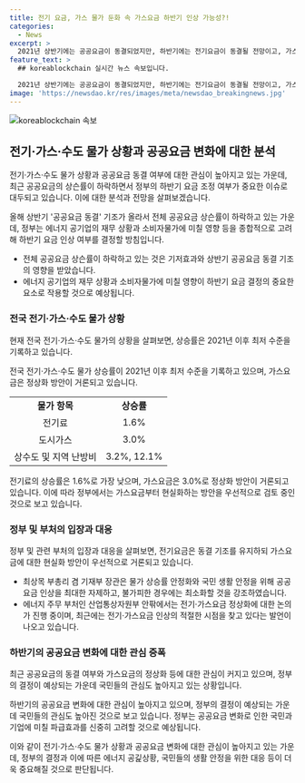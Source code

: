 ```yaml
---
title: 전기 요금, 가스 물가 둔화 속 가스요금 하반기 인상 가능성?!
categories:
  - News
excerpt: >
  2021년 상반기에는 공공요금이 동결되었지만, 하반기에는 전기요금이 동결될 전망이고, 가스요금은 인상될 것으로 예상된다. 전국의 전기·가스·수도 물가는 지난년에 비해 상승률이 낮아졌으며, 정부는 공공요금 동결 여부를 종합적으로 고려해 결정할 예정이다. 에너지 부처는 가스요금을 먼저 정상화하는 방안을 모색하고 있으며, 정부는 요금 인상시 파급효과를 고려하여 신중한 입장을 보이고 있다. 최상목 부총리 겸 기재부 장관은 "요금 인상은 최소화해 국민이 납득할 수 있는 수준으로 최대한 자제해야 한다"고 밝혔다.
feature_text: >
  ## koreablockchain 실시간 뉴스 속보입니다.

  2021년 상반기에는 공공요금이 동결되었지만, 하반기에는 전기요금이 동결될 전망이고, 가스요금은 인상될 것으로 예상된다. 전국의 전기·가스·수도 물가는 지난년에 비해 상승률이 낮아졌으며, 정부는 공공요금 동결 여부를 종합적으로 고려해 결정할 예정이다. 에너지 부처는 가스요금을 먼저 정상화하는 방안을 모색하고 있으며, 정부는 요금 인상시 파급효과를 고려하여 신중한 입장을 보이고 있다. 최상목 부총리 겸 기재부 장관은 "요금 인상은 최소화해 국민이 납득할 수 있는 수준으로 최대한 자제해야 한다"고 밝혔다.
image: 'https://newsdao.kr/res/images/meta/newsdao_breakingnews.jpg'
---
```


<p><img src="https://newsdao.kr/res/images/meta/newsdao_breakingnews.jpg" alt="koreablockchain 속보" /></p>

<h2 data-ke-size="size26">전기·가스·수도 물가 상황과 공공요금 변화에 대한 분석</h2>

<p>전기·가스·수도 물가 상황과 공공요금 동결 여부에 대한 관심이 높아지고 있는 가운데, 최근 공공요금의 상슨률이 하락하면서 정부의 하반기 요금 조정 여부가 중요한 이슈로 대두되고 있습니다. 이에 대한 분석과 전망을 살펴보겠습니다.</p>

<p data-ke-size="size16">올해 상반기 '공공요금 동결' 기조가 올라서 전체 공공요금 상슨률이 하락하고 있는 가운데, 정부는 에너지 공기업의 재무 상황과 소비자물가에 미칠 영향 등을 종합적으로 고려해 하반기 요금 인상 여부를 결정할 방침입니다.</p>

<ul>
  <li>전체 공공요금 상슨률이 하락하고 있는 것은 기저효과와 상반기 공공요금 동결 기조의 영향을 받았습니다.</li>
  <li>에너지 공기업의 재무 상황과 소비자물가에 미칠 영향이 하반기 요금 결정의 중요한 요소로 작용할 것으로 예상됩니다.</li>
</ul>

<h3 data-ke-size="size24">전국 전기·가스·수도 물가 상황</h3>

<p>현재 전국 전기·가스·수도 물가의 상황을 살펴보면, 상승률은 2021년 이후 최저 수준을 기록하고 있습니다.</p>

<p data-ke-size="size16">전국 전기·가스·수도 물가 상승률이 2021년 이후 최저 수준을 기록하고 있으며, 가스요금은 정상화 방안이 거론되고 있습니다.</p>

<table>
  <tbody>
    <tr>
      <td style="text-align: center; height: 17px;"><b>물가 항목</b></td>
      <td style="text-align: center; height: 17px;"><b>상승률</b></td>
    </tr>
    <tr>
      <td style="text-align: center; height: 17px;">전기료</td>
      <td style="text-align: center; height: 17px;">1.6%</td>
    </tr>
    <tr>
      <td style="text-align: center; height: 17px;">도시가스</td>
      <td style="text-align: center; height: 17px;">3.0%</td>
    </tr>
    <tr>
      <td style="text-align: center; height: 17px;">상수도 및 지역 난방비</td>
      <td style="text-align: center; height: 17px;">3.2%, 12.1%</td>
    </tr>
  </tbody>
</table>

<p data-ke-size="size16">전기료의 상승률은 1.6%로 가장 낮으며, 가스요금은 3.0%로 정상화 방안이 거론되고 있습니다. 이에 따라 정부에서는 가스요금부터 현실화하는 방안을 우선적으로 검토 중인 것으로 보고 있습니다.</p>

<h3 data-ke-size="size24">정부 및 부처의 입장과 대응</h3>

<p>정부 및 관련 부처의 입장과 대응을 살펴보면, 전기요금은 동결 기조를 유지하되 가스요금에 대한 현실화 방안이 우선적으로 거론되고 있습니다.</p>

<ul>
  <li>최상목 부총리 겸 기재부 장관은 물가 상승률 안정화와 국민 생활 안정을 위해 공공요금 인상을 최대한 자제하고, 불가피한 경우에는 최소화할 것을 강조하였습니다.</li>
  <li>에너지 주무 부처인 산업통상자원부 안팎에서는 전기·가스요금 정상화에 대한 논의가 진행 중이며, 최근에는 전기·가스요금 인상의 적절한 시점을 찾고 있다는 발언이 나오고 있습니다.</li>
</ul>

<h3 data-ke-size="size24">하반기의 공공요금 변화에 대한 관심 증폭</h3>

<p>최근 공공요금의 동결 여부와 가스요금의 정상화 등에 대한 관심이 커지고 있으며, 정부의 결정이 예상되는 가운데 국민들의 관심도 높아지고 있는 상황입니다.</p>

<p data-ke-size="size16">하반기의 공공요금 변화에 대한 관심이 높아지고 있으며, 정부의 결정이 예상되는 가운데 국민들의 관심도 높아진 것으로 보고 있습니다. 정부는 공공요금 변화로 인한 국민과 기업에 미칠 파급효과를 신중히 고려할 것으로 예상됩니다.</p>

<p>이와 같이 전기·가스·수도 물가 상황과 공공요금 변화에 대한 관심이 높아지고 있는 가운데, 정부의 결정과 이에 따른 에너지 공긽상황, 국민들의 생활 안정을 위한 대응 등이 더욱 중요해질 것으로 판단됩니다.</p>

